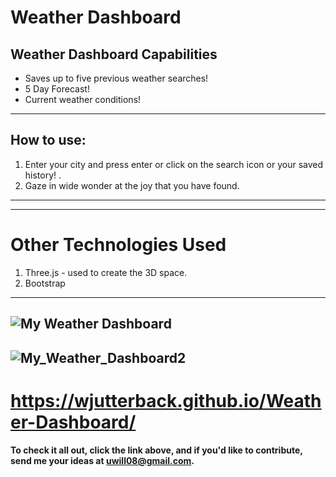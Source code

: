 # Weather Dashboard
## Weather Dashboard Capabilities

- Saves up to five previous weather searches!
- 5 Day Forecast!
- Current weather conditions!
---

## How to use:

1. Enter your city and press enter or click on the search icon or your saved history! .
2. Gaze in wide wonder at the joy that you have found.

---
---
# Other Technologies Used
1. Three.js - used to create the 3D space.
2. Bootstrap
---
## ![My Weather Dashboard](/assets/img/weather.PNG)
## ![My_Weather_Dashboard2](/assets/img/weather2.bmp)

# https://wjutterback.github.io/Weather-Dashboard/

#### To check it all out, click the link above, and if you'd like to contribute, send me your ideas at uwill08@gmail.com.
